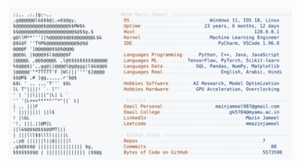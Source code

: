 <picture>
  <source srcset="https://raw.githubusercontent.com/mmazinjameel/mmazinjameel/main/dark_mode.svg?v=1747505566" media="(prefers-color-scheme: dark)">
  <img src="https://raw.githubusercontent.com/mmazinjameel/mmazinjameel/main/light_mode.svg?v=1747505566">
</picture>
